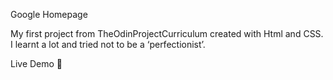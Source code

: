 Google Homepage 

My first project from TheOdinProjectCurriculum created with Html and CSS. I learnt a lot and tried not to be a ‘perfectionist’. 

Live Demo 👀
